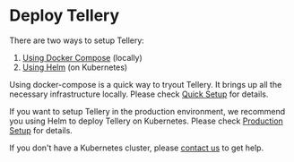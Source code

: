 # Deploy Tellery

There are two ways to setup Tellery:

1. [Using Docker Compose](https://tellery.io/docs/getting-started/quick-setup) (locally)
2. [Using Helm](https://tellery.io/docs/getting-started/production-setup) (on Kubernetes)

Using docker-compose is a quick way to tryout Tellery. It brings up all the necessary infrastructure locally. Please check [Quick Setup](https://tellery.io/docs/getting-started/quick-setup) for details.

If you want to setup Tellery in the production environment, we recommend you using Helm to deploy Tellery on Kubernetes. Please check [Production Setup](https://tellery.io/docs/getting-started/production-setup) for details.

If you don't have a Kubernetes cluster, please [contact us](mailto:contact@tellery.io) to get help.
